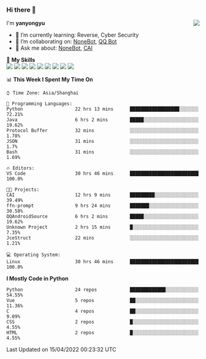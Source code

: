 ### Hi there 👋

<a href="#">
  <img align="right" src="https://github-readme-stats.vercel.app/api?username=yanyongyu&count_private=true&show_icons=true&bg_color=15,f2f7fd,E0EAFC" />
</a>

I'm **yanyongyu**

- 🌱 I’m currently learning: Reverse, Cyber Security
- 👯 I’m collaborating on: [NoneBot](https://github.com/nonebot), [QQ Bot](https://github.com/Mrs4s/go-cqhttp)
- 💬 Ask me about: [NoneBot](https://github.com/nonebot), [CAI](https://github.com/cscs181/CAI)

🌟 **My Skills**  
![](https://img.shields.io/badge/-Python-3e74a2?style=flat-square&logo=Python&logoColor=fff)
![](https://img.shields.io/badge/-Node.js-339933?style=flat-square&logo=Node.js&logoColor=fff)
![](https://img.shields.io/badge/-Vue-4fc08d?style=flat-square&logo=Vue.js&logoColor=fff)
![](https://img.shields.io/badge/-React-2d98ce?style=flat-square&logo=React&logoColor=fff)
![](https://img.shields.io/badge/-Docker-2496ED?style=flat-square&logo=Docker&logoColor=fff)
![](https://img.shields.io/badge/-Linux-000000?style=flat-square&logo=Linux&logoColor=fff)
![](https://img.shields.io/badge/-MySQL-4479A1?style=flat-square&logo=MySQL&logoColor=fff)
![](https://img.shields.io/badge/-Redis-DC382D?style=flat-square&logo=Redis&logoColor=fff)
![](https://img.shields.io/badge/-MongoDB-47A248?style=flat-square&logo=MongoDB&logoColor=fff)

<!--START_SECTION:waka-->
📊 **This Week I Spent My Time On** 

```text
⌚︎ Time Zone: Asia/Shanghai

💬 Programming Languages: 
Python                   22 hrs 13 mins      ██████████████████░░░░░░░   72.21% 
Java                     6 hrs 2 mins        █████░░░░░░░░░░░░░░░░░░░░   19.62% 
Protocol Buffer          32 mins             ░░░░░░░░░░░░░░░░░░░░░░░░░   1.78% 
JSON                     31 mins             ░░░░░░░░░░░░░░░░░░░░░░░░░   1.7% 
Bash                     31 mins             ░░░░░░░░░░░░░░░░░░░░░░░░░   1.69%

🔥 Editors: 
VS Code                  30 hrs 46 mins      █████████████████████████   100.0%

🐱‍💻 Projects: 
CAI                      12 hrs 9 mins       █████████░░░░░░░░░░░░░░░░   39.49% 
ffn-prompt               9 hrs 24 mins       ███████░░░░░░░░░░░░░░░░░░   30.58% 
QQAndroidSource          6 hrs 2 mins        █████░░░░░░░░░░░░░░░░░░░░   19.62% 
Unknown Project          2 hrs 15 mins       █░░░░░░░░░░░░░░░░░░░░░░░░   7.35% 
JceStruct                22 mins             ░░░░░░░░░░░░░░░░░░░░░░░░░   1.21%

💻 Operating System: 
Linux                    30 hrs 46 mins      █████████████████████████   100.0%

```

**I Mostly Code in Python** 

```text
Python                   24 repos            █████████████░░░░░░░░░░░░   54.55% 
Vue                      5 repos             ██░░░░░░░░░░░░░░░░░░░░░░░   11.36% 
C                        4 repos             ██░░░░░░░░░░░░░░░░░░░░░░░   9.09% 
CSS                      2 repos             █░░░░░░░░░░░░░░░░░░░░░░░░   4.55% 
HTML                     2 repos             █░░░░░░░░░░░░░░░░░░░░░░░░   4.55%

```



 Last Updated on 15/04/2022 00:23:32 UTC
<!--END_SECTION:waka-->
